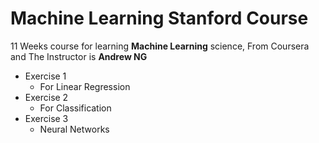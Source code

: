 # Machine Learning Stanford Course

11 Weeks course for learning **Machine Learning** science, From Coursera
and The Instructor is **Andrew NG**

- Exercise 1
  - For Linear Regression
- Exercise 2
  - For Classification
- Exercise 3
  - Neural Networks
